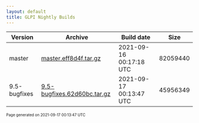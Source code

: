```yaml
---
layout: default
title: GLPI Nightly Builds
---
```


Version|Archive|Build date|Size
---|---|---|---
master|[master.eff8d4f.tar.gz](master.eff8d4f.tar.gz)|2021-09-16 00:17:18 UTC|82059440
9.5-bugfixes|[9.5-bugfixes.62d60bc.tar.gz](9.5-bugfixes.62d60bc.tar.gz)|2021-09-17 00:13:47 UTC|45956349

<font size="1">Page generated on 2021-09-17 00:13:47 UTC</font>
